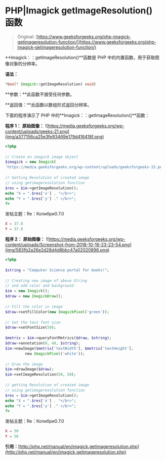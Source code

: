 # PHP|Imagick getImageResolution()函数

> Original: [https://www.geeksforgeeks.org/php-imagick-getimageresolution-function/](https://www.geeksforgeeks.org/php-imagick-getimageresolution-function/)

**Imagick：：getImageResolution()**函数是 PHP 中的内置函数，用于获取图像对象的分辨率。

**语法：**

```php
*bool* Imagick::getImageResolution( void)
```

**参数：**此函数不接受任何参数。

**返回值：**此函数以数组形式返回分辨率。

下面的程序演示了 PHP 中的**Imagick：：getImageResolution()**函数：

**程序 1：**
**原始图像：**
![https://media.geeksforgeeks.org/wp-content/uploads/geeks-21.png](img/a377156ca25e3fe93469e179d416418f.png)

```php
<?php

// Create an imagick image object
$imagick = new Imagick(
'https://media.geeksforgeeks.org/wp-content/uploads/geeksforgeeks-15.png');

// Getting Resolution of created image
// using getimageresolution function
$res = $im->getImageResolution();
echo "X = ".$res['x'] . "</br>";
echo "Y = ".$res['y'] ." </br>";
?>
```

发帖主题：Re：Колибри0.7.0

```php
X = 37.8
Y = 37.8

```

**程序 2：**
**原始图像：**
![https://media.geeksforgeeks.org/wp-content/uploads/Screenshot-from-2018-10-16-23-23-54.png](img/583fb2a26e2d28d4d8bbc47a02020896.png)

```php
<?php 

$string = "Computer Science portal for Geeks!"; 

// Creating new image of above String 
// and add color and background 
$im = new Imagick(); 
$draw = new ImagickDraw(); 

// Fill the color in image 
$draw->setFillColor(new ImagickPixel('green')); 

// Set the text font size 
$draw->setFontSize(50); 

$metrix = $im->queryFontMetrics($draw, $string); 
$draw->annotation(0, 40, $string); 
$im->newImage($metrix['textWidth'], $metrix['textHeight'], 
         new ImagickPixel('white')); 

// Draw the image          
$im->drawImage($draw); 
$im->setImageResolution(50, 50); 

// getting Resolution of created image
// using getimageresolution function
$res = $im->getImageResolution();
echo "X = ".$res['x'] . "</br>";
echo "Y = ".$res['y'] ." </br>";
?> 
```

发帖主题：Re：Колибри0.7.0

```php
X = 50
Y = 50 

```

**引用：**[http://php.net/manual/en/imagick.getimageresolution.php](http://php.net/manual/en/imagick.getimageresolution.php)